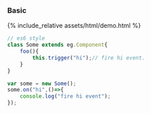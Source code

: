 ### Basic

{% include_relative assets/html/demo.html %}

```js
// es6 style
class Some extends eg.Component{
	foo(){
		this.trigger("hi");// fire hi event.
	}
}

var some = new Some();
some.on("hi",()=>{
	console.log("fire hi event");
});
```
